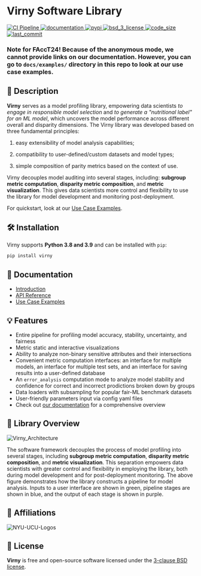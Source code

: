 # Virny Software Library

<p align="left">
  <!-- Tests -->
  <a href="https://github.com/DataResponsibly/Virny/actions/workflows/ci.yml">
    <img src="https://github.com/DataResponsibly/Virny/actions/workflows/ci.yml/badge.svg" alt="CI Pipeline">
  </a>
  <!-- Documentation -->
  <a href="https://dataresponsibly.github.io/Virny/">
    <img src="https://img.shields.io/website?label=docs&style=flat-square&url=https://dataresponsibly.github.io/Virny/" alt="documentation">
  </a>
  <!-- PyPI -->
  <a href="https://pypi.org/project/virny">
    <img src="https://img.shields.io/pypi/v/virny.svg?label=release&color=blue&style=flat-square" alt="pypi">
  </a>
  <!-- License -->
  <a href="https://en.wikipedia.org/wiki/BSD_licenses#3-clause_license_(%22BSD_License_2.0%22,_%22Revised_BSD_License%22,_%22New_BSD_License%22,_or_%22Modified_BSD_License%22)">
    <img src="https://img.shields.io/badge/License-BSD%203--Clause-blue.svg?style=flat-square" alt="bsd_3_license">
  </a>
  <!-- Code Size -->
  <a href="">
    <img src="https://img.shields.io/github/languages/code-size/DataResponsibly/Virny.svg" alt="code_size">
  </a>
  <!-- Last Commit -->
  <a href="">
    <img src="https://img.shields.io/github/last-commit/DataResponsibly/Virny.svg" alt="last_commit">
  </a>
</p>


### Note for FAccT24! Because of the anonymous mode, we cannot provide links on our documentation. However, you can go to `docs/examples/` directory in this repo to look at our use case examples.


## 📜 Description

**Virny** serves as a model profiling library, empowering data scientists _to engage in responsible model selection_ and
_to generate a "nutritional label" for an ML model_, which uncovers the model performance across different overall and disparity dimensions. 
The Virny library was developed based on three fundamental principles: 

1) easy extensibility of model analysis capabilities;

2) compatibility to user-defined/custom datasets and model types;

3) simple composition of parity metrics based on the context of use.

Virny decouples model auditing into several stages, including: **subgroup metric computation**, **disparity metric composition**,
and **metric visualization**. This gives data scientists more control and flexibility to use the library
for model development and monitoring post-deployment.

For quickstart, look at our [Use Case Examples](https://dataresponsibly.github.io/Virny/examples/Multiple_Models_Interface_Use_Case/).


## 🛠 Installation

Virny supports **Python 3.8 and 3.9** and can be installed with `pip`:

```bash
pip install virny
```


## 📒 Documentation

* [Introduction](https://dataresponsibly.github.io/Virny/)
* [API Reference](https://dataresponsibly.github.io/Virny/api/overview/)
* [Use Case Examples](https://dataresponsibly.github.io/Virny/examples/Multiple_Models_Interface_Use_Case/)


## 💡 Features

* Entire pipeline for profiling model accuracy, stability, uncertainty, and fairness
* Metric static and interactive visualizations
* Ability to analyze non-binary sensitive attributes and their intersections
* Convenient metric computation interfaces: an interface for multiple models, an interface for multiple test sets, and an interface for saving results into a user-defined database
* An `error_analysis` computation mode to analyze model stability and confidence for correct and incorrect prodictions broken down by groups
* Data loaders with subsampling for popular fair-ML benchmark datasets
* User-friendly parameters input via config yaml files
* Check out [our documentation](https://dataresponsibly.github.io/Virny/) for a comprehensive overview


## 📖 Library Overview

![Virny_Architecture](https://github.com/DataResponsibly/Virny/assets/42843889/91620e0f-11ff-4093-8fb6-c88c90bff711)

The software framework decouples the process of model profiling into several stages, including **subgroup metric computation**,
**disparity metric composition**, and **metric visualization**. This separation empowers data scientists with greater control and
flexibility in employing the library, both during model development and for post-deployment monitoring. The above figure demonstrates
how the library constructs a pipeline for model analysis. Inputs to a user interface are shown in green, pipeline stages are shown in blue,
and the output of each stage is shown in purple.


## 🤗 Affiliations

![NYU-UCU-Logos](https://user-images.githubusercontent.com/42843889/216840888-071bf184-f0e3-4a3e-94dc-c0d1c7784143.png)


## 📝 License

**Virny** is free and open-source software licensed under the [3-clause BSD license](https://github.com/DataResponsibly/Virny/blob/main/LICENSE).
